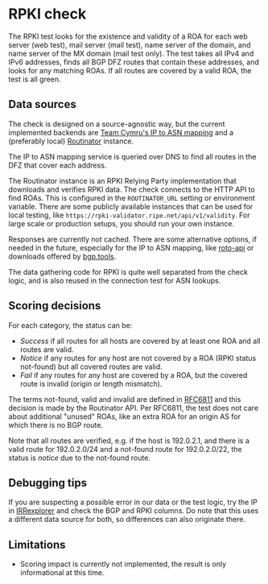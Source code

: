 # RPKI check

The RPKI test looks for the existence and validity of a ROA for each web server
(web test), mail server (mail test), name server of the domain, and name server
of the MX domain (mail test only). The test takes all IPv4 and IPv6 addresses,
finds all BGP DFZ routes that contain these addresses, and looks for any
matching ROAs. If all routes are covered by a valid ROA, the test is all green.


## Data sources

The check is designed on a source-agnostic way, but the current implemented
backends are
[Team Cymru's IP to ASN mapping](https://team-cymru.com/community-services/ip-asn-mapping/)
and a (preferably local)
[Routinator](https://www.nlnetlabs.nl/projects/rpki/routinator/) instance.

The IP to ASN mapping service is queried over DNS to find all routes in
the DFZ that cover each address.

The Routinator instance is an RPKI Relying Party implementation that downloads
and verifies RPKI data. The check connects to the HTTP API to find ROAs.
This is configured in the `ROUTINATOR_URL` setting or environment variable.
There are some publicly available instances that can be used for local
testing, like `https://rpki-validator.ripe.net/api/v1/validity`. For large
scale or production setups, you should run your own instance.

Responses are currently not cached. There are some alternative options,
if needed in the future, especially for the IP to ASN mapping, like
[roto-api](https://github.com/NLnetLabs/roto-api) or downloads offered
by [bgp.tools](https://bgp.tools).

The data gathering code for RPKI is quite well separated from the check
logic, and is also reused in the connection test for ASN lookups.


## Scoring decisions

For each category, the status can be:

* _Success_ if all routes for all hosts are covered by at least one
  ROA and all routes are valid.
* _Notice_ if any routes for any host are not covered by a ROA
  (RPKI status not-found) but all covered routes are valid.
* _Fail_ if any routes for any host are covered by a ROA,
  but the covered route is invalid (origin or length mismatch).

The terms not-found, valid and invalid are defined in 
[RFC6811](https://datatracker.ietf.org/doc/html/rfc6811#section-2)
and this decision is made by the Routinator API.
Per RFC6811, the test does not care about additional "unused" ROAs,
like an extra ROA  for an origin AS for which there is no BGP route.

Note that all routes are verified, e.g. if the host is 192.0.2.1,
and there is a valid route for 192.0.2.0/24 and a not-found route
for 192.0.2.0/22, the status is _notice_ due to the not-found route.


## Debugging tips

If you are suspecting a possible error in our data or the test logic,
try the IP in [IRRexplorer](https://irrexplorer.nlnog.net/) and check
the BGP and RPKI columns. Do note that this uses a different data
source for both, so differences can also originate there.


## Limitations

* Scoring impact is currently not implemented, the result is only
  informational at this time.
